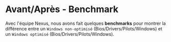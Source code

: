 # Avant/Après - Benchmark 
Avec l'équipe Nexus, nous avons fait quelques **benchmarks** pour montrer la différence entre un `Windows non-optimisé` (Bios/Drivers/Pilots/Windows) et un `Windows optimisé` (Bios/Drivers/Pilots/Windows).
